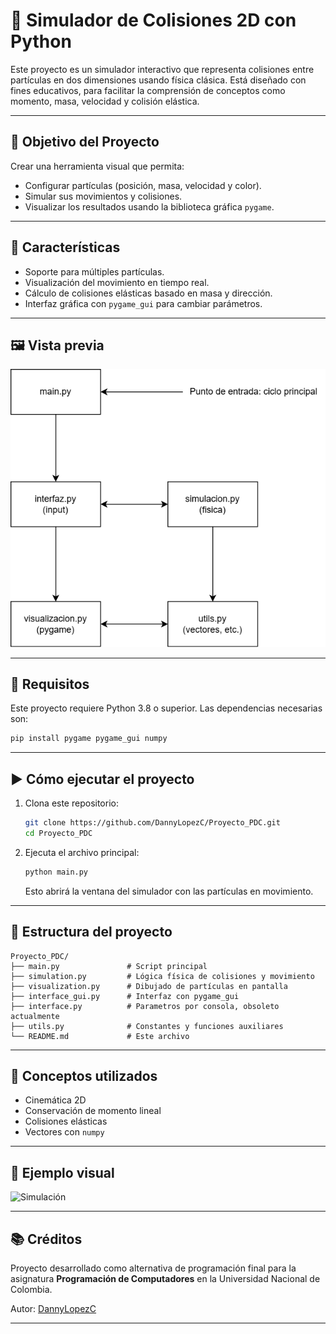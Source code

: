 # 🧪 Simulador de Colisiones 2D con Python

Este proyecto es un simulador interactivo que representa colisiones entre partículas en dos dimensiones usando física clásica. Está diseñado con fines educativos, para facilitar la comprensión de conceptos como momento, masa, velocidad y colisión elástica.

---

## 🎯 Objetivo del Proyecto

Crear una herramienta visual que permita:

- Configurar partículas (posición, masa, velocidad y color).
- Simular sus movimientos y colisiones.
- Visualizar los resultados usando la biblioteca gráfica `pygame`.

---

## 📌 Características

- Soporte para múltiples partículas.
- Visualización del movimiento en tiempo real.
- Cálculo de colisiones elásticas basado en masa y dirección.
- Interfaz gráfica con `pygame_gui` para cambiar parámetros.

---

## 🖼️ Vista previa

![Diagrama de flujo](https://github.com/DannyLopezC/Proyecto_PDC/blob/main/diagrams/mainDiagram.drawio.png)

---

## 🔧 Requisitos

Este proyecto requiere Python 3.8 o superior. Las dependencias necesarias son:

```bash
pip install pygame pygame_gui numpy
```

---

## ▶️ Cómo ejecutar el proyecto

1. Clona este repositorio:

   ```bash
   git clone https://github.com/DannyLopezC/Proyecto_PDC.git
   cd Proyecto_PDC
   ```

2. Ejecuta el archivo principal:

   ```bash
   python main.py
   ```

   Esto abrirá la ventana del simulador con las partículas en movimiento.

---

## 📁 Estructura del proyecto

```
Proyecto_PDC/
├── main.py               # Script principal
├── simulation.py         # Lógica física de colisiones y movimiento
├── visualization.py      # Dibujado de partículas en pantalla
├── interface_gui.py      # Interfaz con pygame_gui
├── interface.py          # Parametros por consola, obsoleto actualmente
├── utils.py              # Constantes y funciones auxiliares
└── README.md             # Este archivo
```

---

## 🧠 Conceptos utilizados

- Cinemática 2D
- Conservación de momento lineal
- Colisiones elásticas
- Vectores con `numpy`

---

## 📸 Ejemplo visual

![Simulación](https://github.com/DannyLopezC/Proyecto_PDC/blob/main/example.gif)

---

## 📚 Créditos

Proyecto desarrollado como alternativa de programación final para la asignatura **Programación de Computadores** en la Universidad Nacional de Colombia.

Autor: [DannyLopezC](https://github.com/DannyLopezC)

---
